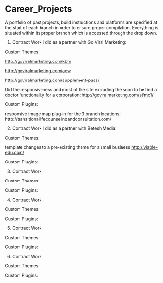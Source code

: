 # Career_Projects
A portfolio of past projects, build instructions and platforms are specified at the start of each branch in order to ensure proper compilation.  Everything is situated within its proper branch which is accessed through the drop down.



1. Contract Work I did as a partner with Go Viral Marketing:


Custom Themes:

http://goviralmarketing.com/kbm

http://goviralmarketing.com/acw

http://goviralmarketing.com/supplement-pass/

Did the responsiveness and most of the site excluding the soon to be find a doctor functionality for a corporation:
http://goviralmarketing.com/sjfmc1/


Custom Plugins:

responsive image map plug-in for the 3 branch locations:
http://transitionallifecounselingandconsultation.com/



2. Contract Work I did as a partner with Betesh Media:

Custom Themes:

template changes to a pre-existing theme for a small business
http://viable-edu.com/


Custom Plugins:

3. Contract Work

Custom Themes:

Custom Plugins:

4. Contract Work

Custom Themes:

Custom Plugins:

5. Contract Work

Custom Themes:

Custom Plugins:

6. Contract Work

Custom Themes:

Custom Plugins:





